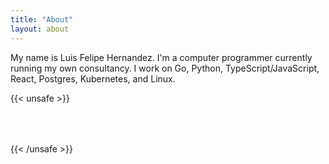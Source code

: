 ```yaml
---
title: "About"
layout: about
---
```


My name is Luis Felipe Hernandez. I'm a computer programmer currently running my own consultancy. I work on Go, Python, TypeScript/JavaScript, React, Postgres, Kubernetes, and Linux.

{{< unsafe >}}
<div style="display:flex;justify-content:space-evenly;margin-top:4rem;">
    <div
        data-iframe-width="150"
        data-iframe-height="270"
        data-share-badge-id="8465bb9e-c4b1-47de-96c3-314969be3c92"
        data-share-badge-host="https://www.credly.com">
    </div>
    <div
        data-iframe-width="150"
        data-iframe-height="270"
        data-share-badge-id="06316b13-4071-4ceb-930d-205ef2b365de"
        data-share-badge-host="https://www.credly.com">
    </div>
    <div 
        data-iframe-width="150" 
        data-iframe-height="270" 
        data-share-badge-id="55ea9fb9-62c5-4c7e-a13a-2863e5eb9dd7" 
        data-share-badge-host="https://www.credly.com">
    </div>
</div>
<script type="text/javascript" async src="//cdn.credly.com/assets/utilities/embed.js"></script>
{{< /unsafe >}}
